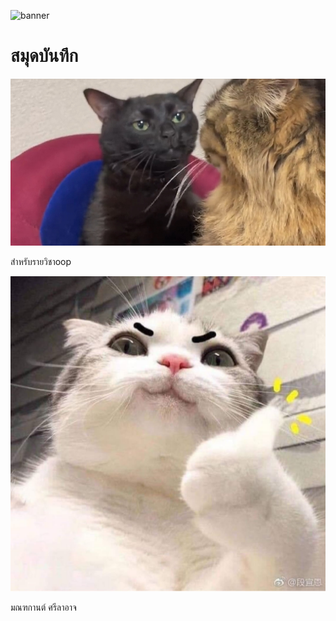 ![banner](https://picsm.photo/800/250)
# สมุดบันทึก
![banner](vivi.jpg)

สำหรับรายวิชาoop

![banner](uwu.jpeg)

มณฑกานต์ ศรีลาอาจ
